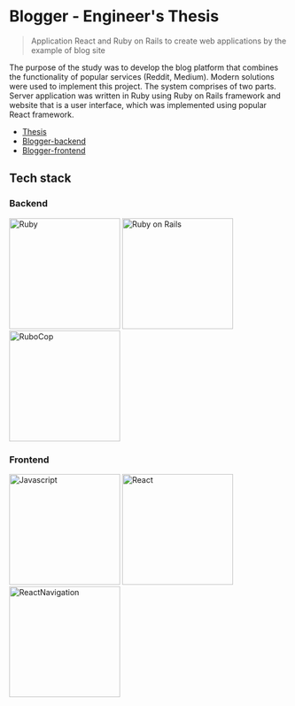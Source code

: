 #  Blogger - Engineer's Thesis
> Application React and Ruby on Rails to create web applications by the example of blog site

The purpose of the study was to develop the blog platform that combines the functionality of popular services (Reddit, Medium). Modern solutions were used to implement this project. The system comprises of two parts. Server application was written in Ruby using Ruby on Rails framework and website that is a user interface, which was implemented using popular React framework.

* [Thesis](https://github.com/0sk4r/thesis/blob/master/thesis.pdf)
* [Blogger-backend](https://github.com/0sk4r/thesis-frontend)
* [Blogger-frontend](https://github.com/0sk4r/thesis-backend)

## Tech stack

### Backend
<img src="https://upload.wikimedia.org/wikipedia/commons/thumb/7/73/Ruby_logo.svg/1920px-Ruby_logo.svg.png" alt="Ruby" width="200"/>
<img src="https://rubyonrails.org/images/rails-logo.svg" alt="Ruby on Rails" width="200"/>
<img src="https://raw.githubusercontent.com/rubocop-hq/rubocop/master/logo/rubo-logo-horizontal.png" alt="RuboCop" width="200"/>

### Frontend
<img src="https://upload.wikimedia.org/wikipedia/commons/thumb/9/99/Unofficial_JavaScript_logo_2.svg/1920px-Unofficial_JavaScript_logo_2.svg.png" alt="Javascript" width="200"/>
<img src="https://upload.wikimedia.org/wikipedia/commons/thumb/a/a7/React-icon.svg/2560px-React-icon.svg.png" alt="React" width="200"/>
<img src="https://reactnavigation.org/img/spiro.svg" alt="ReactNavigation" width="200"/>


